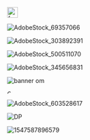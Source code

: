 <img width="25" alt="favicon" src="https://github.com/user-attachments/assets/6e9a447a-f63c-48ef-99b7-1db80df341b5">

![AdobeStock_69357066](https://github.com/user-attachments/assets/33852952-9915-4422-aec5-f26b9f4a4d6d)

![AdobeStock_303892391](https://github.com/user-attachments/assets/03e8f660-3c79-48cc-b13c-348b3e889090)

![AdobeStock_500511070](https://github.com/user-attachments/assets/732d5f59-8e64-4cbd-8bc8-2c4d0420d6b5)

![AdobeStock_345656831](https://github.com/user-attachments/assets/150c120e-bf72-4be3-b5d4-f16cbadec17f)

![banner om](https://github.com/user-attachments/assets/3b2cdc73-0772-4036-89d6-23a99e3fb5aa)

<img width="8" alt="OM_favicon" src="https://github.com/user-attachments/assets/4f68a8ef-8bfa-42d3-834e-83c19a2d4d86">

![AdobeStock_603528617](https://github.com/user-attachments/assets/734288dd-66eb-4d96-8dc7-e2163953e83b)

![DP](https://github.com/user-attachments/assets/435c2188-4555-4ab2-9963-c12238835710)

![1547587896579](https://github.com/user-attachments/assets/3cf243f4-f228-4c26-8133-bc2da99cb210)











